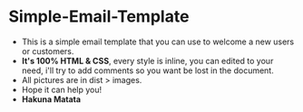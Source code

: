 # Simple-Email-Template
<ul>
    <li>This is a simple email template that you can use to welcome a new users or customers.</li>
    <li><b>It's 100% HTML & CSS</b>, every style is inline, you can edited to your need, i'll try to add comments so you want be lost in the document.</li>
<li>All pictures are in dist > images.</li>
<li>Hope it can help you!</li>
<li><b>Hakuna Matata</b></li>
</ul>
